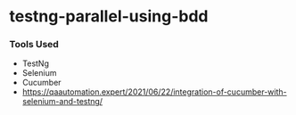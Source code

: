 # testng-parallel-using-bdd
### Tools Used
* TestNg
* Selenium
* Cucumber
* https://qaautomation.expert/2021/06/22/integration-of-cucumber-with-selenium-and-testng/
